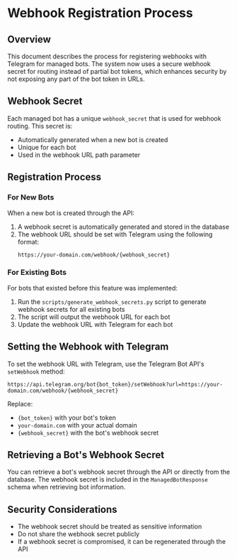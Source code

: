 # Webhook Registration Process

## Overview

This document describes the process for registering webhooks with Telegram for managed bots. The system now uses a secure webhook secret for routing instead of partial bot tokens, which enhances security by not exposing any part of the bot token in URLs.

## Webhook Secret

Each managed bot has a unique `webhook_secret` that is used for webhook routing. This secret is:

- Automatically generated when a new bot is created
- Unique for each bot
- Used in the webhook URL path parameter

## Registration Process

### For New Bots

When a new bot is created through the API:

1. A webhook secret is automatically generated and stored in the database
2. The webhook URL should be set with Telegram using the following format:
   ```
   https://your-domain.com/webhook/{webhook_secret}
   ```

### For Existing Bots

For bots that existed before this feature was implemented:

1. Run the `scripts/generate_webhook_secrets.py` script to generate webhook secrets for all existing bots
2. The script will output the webhook URL for each bot
3. Update the webhook URL with Telegram for each bot

## Setting the Webhook with Telegram

To set the webhook URL with Telegram, use the Telegram Bot API's `setWebhook` method:

```
https://api.telegram.org/bot{bot_token}/setWebhook?url=https://your-domain.com/webhook/{webhook_secret}
```

Replace:
- `{bot_token}` with your bot's token
- `your-domain.com` with your actual domain
- `{webhook_secret}` with the bot's webhook secret

## Retrieving a Bot's Webhook Secret

You can retrieve a bot's webhook secret through the API or directly from the database. The webhook secret is included in the `ManagedBotResponse` schema when retrieving bot information.

## Security Considerations

- The webhook secret should be treated as sensitive information
- Do not share the webhook secret publicly
- If a webhook secret is compromised, it can be regenerated through the API